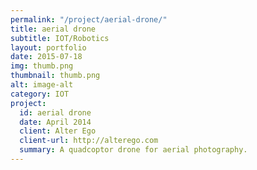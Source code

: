 ```yaml
---
permalink: "/project/aerial-drone/"
title: aerial drone
subtitle: IOT/Robotics
layout: portfolio
date: 2015-07-18
img: thumb.png
thumbnail: thumb.png
alt: image-alt
category: IOT
project:
  id: aerial drone
  date: April 2014
  client: Alter Ego
  client-url: http://alterego.com
  summary: A quadcoptor drone for aerial photography.
---
```

